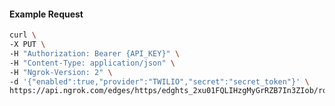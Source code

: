 <!-- Code generated for API Clients. DO NOT EDIT. -->

#### Example Request

```bash
curl \
-X PUT \
-H "Authorization: Bearer {API_KEY}" \
-H "Content-Type: application/json" \
-H "Ngrok-Version: 2" \
-d '{"enabled":true,"provider":"TWILIO","secret":"secret_token"}' \
https://api.ngrok.com/edges/https/edghts_2xu01FQLIHzgMyGrRZB7In3ZIob/routes/edghtsrt_2xu01A25IP80SnUR69cYZsOpUyN/webhook_verification
```
